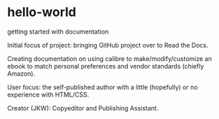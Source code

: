 # hello-world
getting started with documentation

Initial focus of project: bringing GitHub project over to Read the Docs.

Creating documentation on using calibre to make/modify/customize an ebook to match personal preferences and vendor standards (chiefly Amazon).

User focus: the self-published author with a little (hopefully) or no experience with HTML/CSS.

Creator (JKW): Copyeditor and Publishing Assistant.
